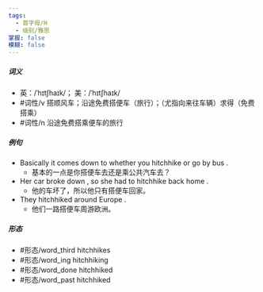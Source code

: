 ```yaml
---
tags:
  - 首字母/H
  - 级别/雅思
掌握: false
模糊: false
---
```

##### 词义
- 英：/ˈhɪtʃhaɪk/； 美：/ˈhɪtʃhaɪk/
- #词性/v  搭顺风车；沿途免费搭便车（旅行）；（尤指向来往车辆）求得（免费搭乘）
- #词性/n  沿途免费搭乘便车的旅行
##### 例句
- Basically it comes down to whether you hitchhike or go by bus .
	- 基本的一点是你搭便车去还是乘公共汽车去？
- Her car broke down , so she had to hitchhike back home .
	- 他的车坏了，所以他只有搭便车回家。
- They hitchhiked around Europe .
	- 他们一路搭便车周游欧洲。
##### 形态
- #形态/word_third hitchhikes
- #形态/word_ing hitchhiking
- #形态/word_done hitchhiked
- #形态/word_past hitchhiked
